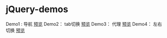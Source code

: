 # jQuery-demos


Demo1 : 导航
[预览](https://arya1957.github.io/jQuery-demos/demo1/index.html)
Demo2： tab切换
[预览](https://arya1957.github.io/jQuery-demos/demo2/index.html)
Demo3： 代理
[预览](https://arya1957.github.io/jQuery-demos/demo3/index.html)
Demo4： 左右切换
[预览](https://arya1957.github.io/jQuery-demos/demo4/index.html)
